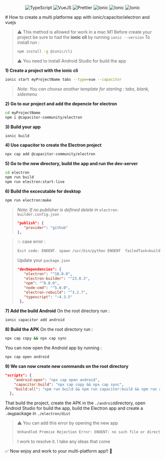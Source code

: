 <p align="center">
<img src="https://img.shields.io/badge/Language-TypeScript-3178c6.svg?style=flat-square" alt="TypeScript" />
<img src="https://img.shields.io/badge/Framework-VueJs-e023e.svg?style=flat-square" alt="VueJS" />
<img src="https://img.shields.io/badge/Code_style-prettier-ff69b4.svg?style=flat-square" alt="Prettier" />
<img src="https://img.shields.io/badge/Ionic-3880ff.svg?style=flat-square" alt="Ionic" />
<img src="https://img.shields.io/badge/Capacitor-1E90FF.svg?style=flat-square" alt="Ionic" />
<img src="https://img.shields.io/badge/Electron-87CEFA.svg?style=flat-square" alt="Ionic" />
</p>
# How to create a multi platforme app with ionic/capacitor/electron and vuejs

> :warning: This method is allowed for work in a mac M1
> Before create your project be sure to had the **ionic cli** by running ``` ionic --version ```
> To install run : 
>```bash 
>npm install -g @ionic/cli
>```
>
> :warning: You need to install Android Studio for build the app

**1) Create a project with the ionic cli**
```bash
ionic start myProjectName tabs --type=vue --capacitor
```
> <g>*Note: You can choose another template for starting : tabs, blank, sidemenu*</g> 

**2) Go to our project and add the depencie for electron**
```bash
cd myProjectName
npm i @capacitor-community/electron
```
**3) Build your app**
```bash
ionic build
```
**4) Use capacitor to create the Electron project**
```bash
npx cap add @capacitor-community/electron
```
**5) Go to the new directory, build the app and run the dev-server**
```bash
cd electron
npm run build
npm run electron:start-live
```
**6) Build the excecutable for desktop**
```bash
npm run electron:make
```
> *Note: If no publisher is defined delete in* ```electron-builder.config.json```
>```json
>"publish": {
>    "provider": "github"
>},
>```

> :boom: case error :
>
> ```bash 
> Exit code: ENOENT. spawn /usr/bin/python ENOENT  failedTask=build > stackTrace=Error: Exit code: ENOENT. spawn /usr/bin/python ENOENT
>```
>
> Update your ```package.json```
>```json
>"devDependencies": {
>    "electron": "^18.0.0",
>    "electron-builder": "^23.0.3",
>    "npm": "^8.8.0",
>    "node-cmd": "^5.0.0",
>    "electron-rebuild": "^3.2.7",
>    "typescript": "~4.3.5"
>  },
>```

**7) Add the build Android**
On the root directory run :
```bash
ionic capacitor add android
```

**8) Build the APK**
On the root directory run :
```bash
npx cap copy && npx cap sync
```
You can now open the Android app by running :
```bash
npx cap open android
```

**9) We can now create new commands on the root directory**
```json
"scripts": {
    "android:open": "npx cap open android",
    "capacitor:build": "npx cap copy && npx cap sync",
    "build:all": "npm run build && npm run capacitor:build && npm run android:open && npm --prefix ./electron run build && npm --prefix ./electron run build"
  },
```
That build the project, create the APK in the ```./android```directory, open Android Studio for build the app, build the Electron app and create a ```.dmg```package in ```./electron/dist``` 

> :warning: You can add this error by opening the new app
> ```bash
> Unhandled Promise Rejection Error: ENOENT: no such file or directory, open '/Applications/test-project.app/Contents/> > Resources/app-update.yml'
>```
> I work to resolve it. I take any ideas that come

:white_check_mark: Now enjoy and work to your multi-platform app!! :rocket:
